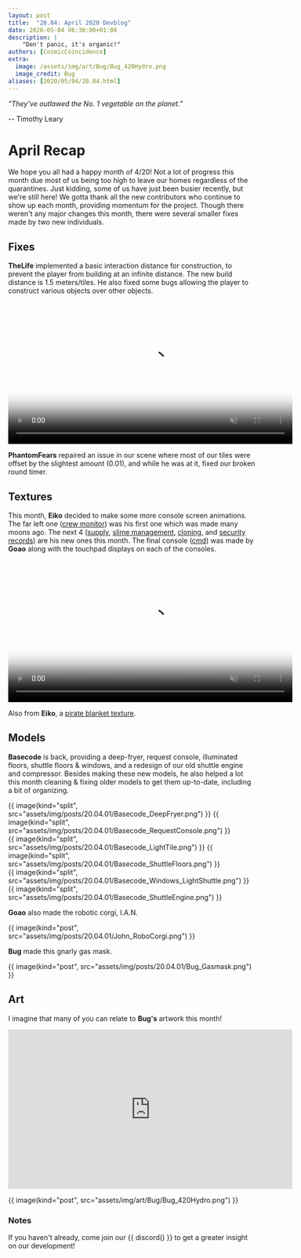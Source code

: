 ```yaml
---
layout: post
title:  "20.04: April 2020 Devblog"
date: 2020-05-04 06:30:00+01:00
description: |
    "Don't panic, it's organic!"
authors: [CosmicCoincidence]
extra:
  image: /assets/img/art/Bug/Bug_420Hydro.png
  image_credit: Bug
aliases: [2020/05/04/20.04.html]
---
```


*“They’ve outlawed the No. 1 vegetable on the planet.”*

-- Timothy Leary

# April Recap

We hope you all had a happy month of 4/20! Not a lot of progress this month due most of us being too high to leave our homes regardless of the quarantines. Just kidding, some of us have just been busier recently, but we're still here! We gotta thank all the new contributors who continue to show up each month, providing momentum for the project. Though there weren't any major changes this month, there were several smaller fixes made by two new individuals.

## Fixes

**TheLife** implemented a basic interaction distance for construction, to prevent the player from building at an infinite distance. The new build distance is 1.5 meters/tiles. He also fixed some bugs allowing the player to construct various objects over other objects.

<video controls muted poster="/assets/img/posts/20.04.01/TheLife_BuildDistance.png" width="580px">
  <source src="/assets/img/posts/20.04.01/TheLife_BuildDistance.mp4" type="video/mp4">
</video>

**PhantomFears** repaired an issue in our scene where most of our tiles were offset by the slightest amount (0.01), and while he was at it, fixed our broken round timer.

## Textures

This month, **Eiko** decided to make some more console screen animations. The far left one ([crew monitor](/assets/img/posts/20.04.01/crew_monitor.mp4)) was his first one which was made many moons ago. The next 4 ([supply](/assets/img/posts/20.04.01/cargo_1.mp4), [slime management](/assets/img/posts/20.04.01/slime.mp4), [cloning](/assets/img/posts/20.04.01/cloning.mp4), and [security records](/assets/img/posts/20.04.01/security_records.mp4)) are his new ones this month. The final console ([cmd](/assets/img/posts/20.04.01/cmd.mp4)) was made by **Goao** along with the touchpad displays on each of the consoles.

<video autoplay="autoplay" muted loop="loop" poster="/assets/img/posts/20.04.01/Consoles.png" width="580px">
  <source src="/assets/img/posts/20.04.01/Consoles.mp4" type="video/mp4">
</video>

Also from **Eiko**, a [pirate blanket texture](/assets/img/posts/20.04.01/pirate_blanket.png).

## Models

**Basecode** is back, providing a deep-fryer, request console, illuminated floors, shuttle floors & windows, and a redesign of our old shuttle engine and compressor. Besides making these new models, he also helped a lot this month cleaning & fixing older models to get them up-to-date, including a bit of organizing.

<div class='horizontal-2' markdown='1'>
  {{ image(kind="split", src="assets/img/posts/20.04.01/Basecode_DeepFryer.png") }}
  {{ image(kind="split", src="assets/img/posts/20.04.01/Basecode_RequestConsole.png") }}
</div>

<div class='horizontal-2' markdown='1'>
  {{ image(kind="split", src="assets/img/posts/20.04.01/Basecode_LightTile.png") }}
  {{ image(kind="split", src="assets/img/posts/20.04.01/Basecode_ShuttleFloors.png") }}
</div>

<div class='horizontal-2' markdown='1'>
  {{ image(kind="split", src="assets/img/posts/20.04.01/Basecode_Windows_LightShuttle.png") }}
  {{ image(kind="split", src="assets/img/posts/20.04.01/Basecode_ShuttleEngine.png") }}
</div>

**Goao** also made the robotic corgi, I.A.N.

{{ image(kind="post", src="assets/img/posts/20.04.01/John_RoboCorgi.png") }}

**Bug** made this gnarly gas mask.

{{ image(kind="post", src="assets/img/posts/20.04.01/Bug_Gasmask.png") }}

## Art

I imagine that many of you can relate to **Bug's** artwork this month!

<iframe class="video" width="580px" height="325px" src="https://www.youtube-nocookie.com/embed/J_NM59nEk4Y" frameborder="0" allow="accelerometer; autoplay; encrypted-media; gyroscope; picture-in-picture" allowfullscreen></iframe>

{{ image(kind="post", src="assets/img/art/Bug/Bug_420Hydro.png") }}

### Notes

If you haven't already, come join our {{ discord() }} to get a greater insight on our development!
